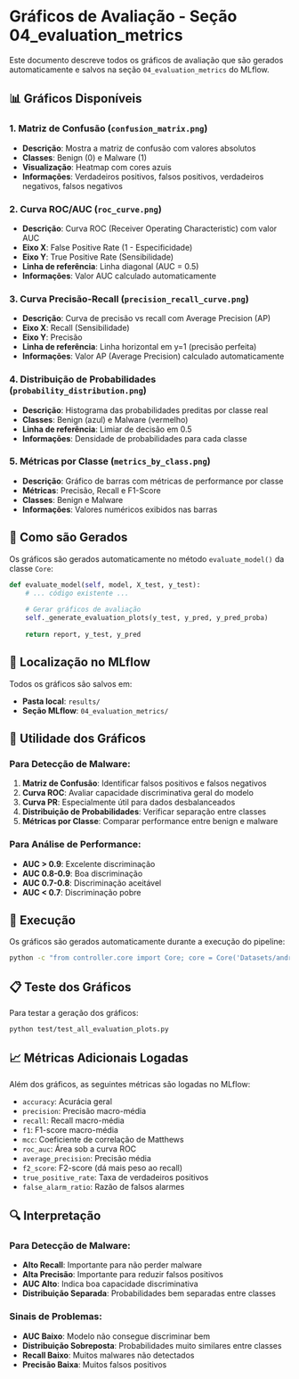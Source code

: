 # Gráficos de Avaliação - Seção 04_evaluation_metrics

Este documento descreve todos os gráficos de avaliação que são gerados automaticamente e salvos na seção `04_evaluation_metrics` do MLflow.

## 📊 Gráficos Disponíveis

### 1. Matriz de Confusão (`confusion_matrix.png`)
- **Descrição**: Mostra a matriz de confusão com valores absolutos
- **Classes**: Benign (0) e Malware (1)
- **Visualização**: Heatmap com cores azuis
- **Informações**: Verdadeiros positivos, falsos positivos, verdadeiros negativos, falsos negativos

### 2. Curva ROC/AUC (`roc_curve.png`)
- **Descrição**: Curva ROC (Receiver Operating Characteristic) com valor AUC
- **Eixo X**: False Positive Rate (1 - Especificidade)
- **Eixo Y**: True Positive Rate (Sensibilidade)
- **Linha de referência**: Linha diagonal (AUC = 0.5)
- **Informações**: Valor AUC calculado automaticamente

### 3. Curva Precisão-Recall (`precision_recall_curve.png`)
- **Descrição**: Curva de precisão vs recall com Average Precision (AP)
- **Eixo X**: Recall (Sensibilidade)
- **Eixo Y**: Precisão
- **Linha de referência**: Linha horizontal em y=1 (precisão perfeita)
- **Informações**: Valor AP (Average Precision) calculado automaticamente

### 4. Distribuição de Probabilidades (`probability_distribution.png`)
- **Descrição**: Histograma das probabilidades preditas por classe real
- **Classes**: Benign (azul) e Malware (vermelho)
- **Linha de referência**: Limiar de decisão em 0.5
- **Informações**: Densidade de probabilidades para cada classe

### 5. Métricas por Classe (`metrics_by_class.png`)
- **Descrição**: Gráfico de barras com métricas de performance por classe
- **Métricas**: Precisão, Recall e F1-Score
- **Classes**: Benign e Malware
- **Informações**: Valores numéricos exibidos nas barras

## 🔧 Como são Gerados

Os gráficos são gerados automaticamente no método `evaluate_model()` da classe `Core`:

```python
def evaluate_model(self, model, X_test, y_test):
    # ... código existente ...
    
    # Gerar gráficos de avaliação
    self._generate_evaluation_plots(y_test, y_pred, y_pred_proba)
    
    return report, y_test, y_pred
```

## 📁 Localização no MLflow

Todos os gráficos são salvos em:
- **Pasta local**: `results/`
- **Seção MLflow**: `04_evaluation_metrics/`

## 🎯 Utilidade dos Gráficos

### Para Detecção de Malware:
1. **Matriz de Confusão**: Identificar falsos positivos e falsos negativos
2. **Curva ROC**: Avaliar capacidade discriminativa geral do modelo
3. **Curva PR**: Especialmente útil para dados desbalanceados
4. **Distribuição de Probabilidades**: Verificar separação entre classes
5. **Métricas por Classe**: Comparar performance entre benign e malware

### Para Análise de Performance:
- **AUC > 0.9**: Excelente discriminação
- **AUC 0.8-0.9**: Boa discriminação
- **AUC 0.7-0.8**: Discriminação aceitável
- **AUC < 0.7**: Discriminação pobre

## 🚀 Execução

Os gráficos são gerados automaticamente durante a execução do pipeline:

```bash
python -c "from controller.core import Core; core = Core('Datasets/android_permissions.csv', 'class'); core.run()"
```

## 📋 Teste dos Gráficos

Para testar a geração dos gráficos:

```bash
python test/test_all_evaluation_plots.py
```

## 📈 Métricas Adicionais Logadas

Além dos gráficos, as seguintes métricas são logadas no MLflow:

- `accuracy`: Acurácia geral
- `precision`: Precisão macro-média
- `recall`: Recall macro-média
- `f1`: F1-score macro-média
- `mcc`: Coeficiente de correlação de Matthews
- `roc_auc`: Área sob a curva ROC
- `average_precision`: Precisão média
- `f2_score`: F2-score (dá mais peso ao recall)
- `true_positive_rate`: Taxa de verdadeiros positivos
- `false_alarm_ratio`: Razão de falsos alarmes

## 🔍 Interpretação

### Para Detecção de Malware:
- **Alto Recall**: Importante para não perder malware
- **Alta Precisão**: Importante para reduzir falsos positivos
- **AUC Alto**: Indica boa capacidade discriminativa
- **Distribuição Separada**: Probabilidades bem separadas entre classes

### Sinais de Problemas:
- **AUC Baixo**: Modelo não consegue discriminar bem
- **Distribuição Sobreposta**: Probabilidades muito similares entre classes
- **Recall Baixo**: Muitos malwares não detectados
- **Precisão Baixa**: Muitos falsos positivos 